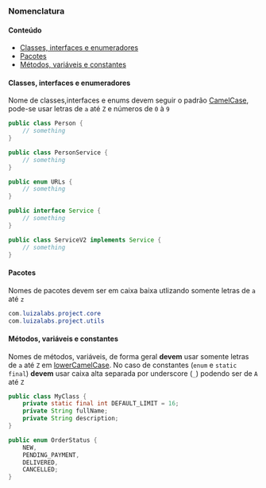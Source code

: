 ### Nomenclatura

#### Conteúdo

 - [Classes, interfaces e enumeradores](names.md#class)
 - [Pacotes](names.md#package)
 - [Métodos, variáveis e constantes](names.md#vars)

#### <a name="class" /> Classes, interfaces e enumeradores

Nome de classes,interfaces e enums devem seguir o padrão [CamelCase](http://en.wikipedia.org/wiki/CamelCase), pode-se usar letras de `a` até `Z` e números de `0` à `9`

```java
public class Person {
    // something
}

public class PersonService {
    // something
}

public enum URLs {
    // something
}

public interface Service {
    // something
}

public class ServiceV2 implements Service {
    // something
}
```

#### <a name="package" /> Pacotes

Nomes de pacotes devem ser em caixa baixa utlizando somente letras de `a` até `z`

```java
com.luizalabs.project.core
com.luizalabs.project.utils
```

#### <a name="vars" /> Métodos, variáveis e constantes

Nomes de métodos, variáveis, de forma geral **devem** usar somente letras de `a` até `Z` em [lowerCamelCase](http://en.wikipedia.org/wiki/CamelCase#Variations_and_synonyms). No caso de constantes (`enum` e `static final`) **devem** usar caixa alta separada por underscore (`_`) podendo ser de `A` até `Z`

```java
public class MyClass {
    private static final int DEFAULT_LIMIT = 16;
    private String fullName;
    private String description;
}

public enum OrderStatus {
    NEW,
    PENDING_PAYMENT,
    DELIVERED,
    CANCELLED;
}
```
